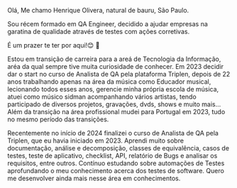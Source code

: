 Olá, Me chamo Henrique Olivera, natural de bauru, São Paulo.

Sou récem formado em QA Engineer, decidido a ajudar empresas na garatina de qualidade através de testes com ações corretivas.

É um prazer te ter por aqui!😊 👋 

Estou em transição de carreira para a areá de Tecnologia da Informação, aréa da qual sempre tive muita curiosidade de conhecer. Em 2023 decidir dar o start no curso de Analista de QA pela plataforma Triplen, depois de 22 anos trabalhando apenas na área da música como Educador musical, lecionando todos esses anos, gerencie minha própria escola de música, atuei como músico sidman acompanhando vários artistas, tendo participado de diversos projetos, gravações, dvds, shows e muito mais... Além da transição na área profissional mudei para Portugal em 2023, tudo no mesmo período das transições. 

Recentemente no início de 2024 finalizei o curso de Analista de QA pela Triplen, que eu havia iniciado em 2023. Aprendi muito sobre documentação, análise e decomposição, classes de equivalência, casos de testes, teste de aplicativo, checklist, API, relatório de Bugs e analisar os requisitos, entre outros. Contínuo estudando sobre automações de Testes aprofundando o meu conhecimento acerca dos testes de software. Quero me desenvolver ainda mais nesse área em conhecimentos. 

<!--
**henrickoliveira/henrickoliveira** is a ✨ _special_ ✨ repository because its `README.md` (this file) appears on your GitHub profile.

Here are some ideas to get you started:

- 🔭 I’m currently working on ...
- 🌱 I’m currently learning ...
- 👯 I’m looking to collaborate on ...
- 🤔 I’m looking for help with ...
- 💬 Ask me about ...
- 📫 How to reach me: ...
- 😄 Pronouns: ...
- ⚡ Fun fact: ...
